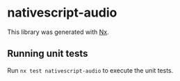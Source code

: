# nativescript-audio

This library was generated with [Nx](https://nx.dev).

## Running unit tests

Run `nx test nativescript-audio` to execute the unit tests.
